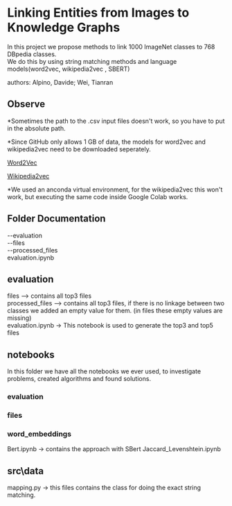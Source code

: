 # Linking Entities from Images to Knowledge Graphs

In this project we propose methods to link 1000 ImageNet classes to 768 DBpedia classes. <br> 
We do this by using string matching methods and language models(word2vec, wikipedia2vec , SBERT) <br> 

authors: Alpino, Davide; Wei, Tianran <br> 

## Observe
*Sometimes the path to the .csv input files doesn't work, so
you have to put in the absolute path.

*Since GitHub only allows 1 GB of data, the models for word2vec and wikipedia2vec need to be downloaded seperately.

[Word2Vec](https://code.google.com/archive/p/word2vec/)

[Wikipedia2vec](https://wikipedia2vec.github.io/wikipedia2vec/pretrained/)



*We used an anconda virtual environment, for the wikipedia2vec this won't work, but executing the same code inside 
Google Colab works.

## Folder Documentation
--evaluation </br>
  --files </br>
  --processed_files </br>
  evaluation.ipynb </br>
## evaluation

files --> contains all top3 files <br> 
processed_files --> contains all top3 files, if there is no linkage between two classes we added
an empty value for them. (in files these empty values are missing) <br> 
evaluation.ipynb -> This notebook is used to generate the top3 and top5 files <br> 


## notebooks
In this folder we have all the notebooks we ever used, to investigate problems, created algorithms and found solutions. <br>
### evaluation
### files
### word_embeddings

Bert.ipynb -> contains the approach with SBert
Jaccard_Levenshtein.ipynb

## src\data
mapping.py -> this files contains the class for doing the exact string matching. <br> 






